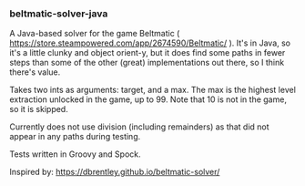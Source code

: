 ### beltmatic-solver-java

A Java-based solver for the game Beltmatic ( https://store.steampowered.com/app/2674590/Beltmatic/ ). It's in Java, so it's a little clunky and object orient-y, but it does find some paths in fewer steps than some of the other (great) implementations out there, so I think there's value.

Takes two ints as arguments: target, and a max. The max is the highest level extraction unlocked in the game, up to 99. Note that 10 is not in the game, so it is skipped.

Currently does not use division (including remainders) as that did not appear in any paths during testing.

Tests written in Groovy and Spock.

Inspired by: https://dbrentley.github.io/beltmatic-solver/
